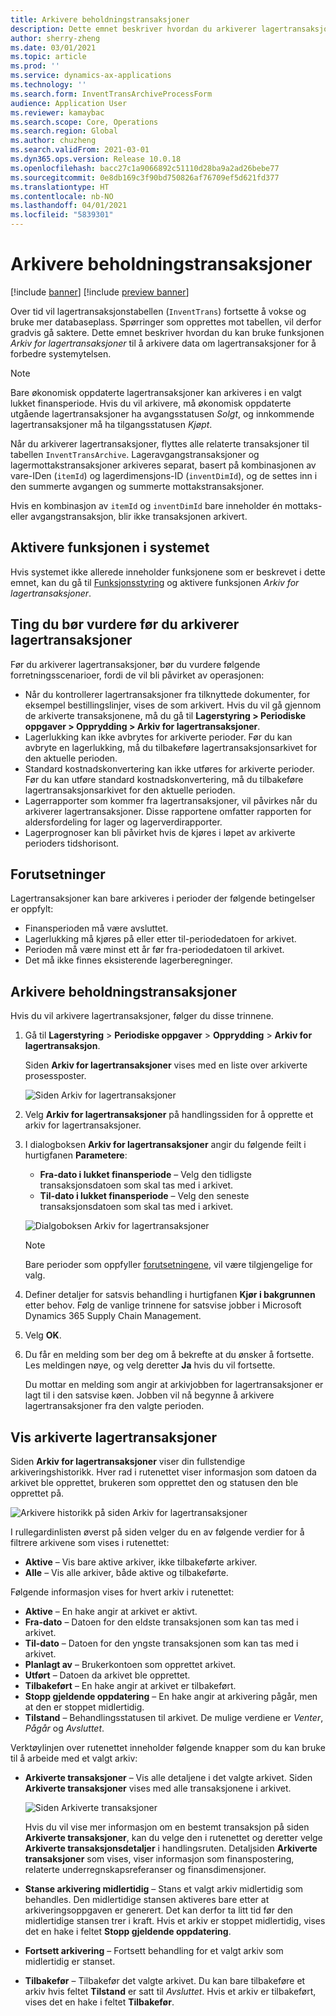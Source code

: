 ```yaml
---
title: Arkivere beholdningstransaksjoner
description: Dette emnet beskriver hvordan du arkiverer lagertransaksjonsdata for å forbedre systemytelsen.
author: sherry-zheng
ms.date: 03/01/2021
ms.topic: article
ms.prod: ''
ms.service: dynamics-ax-applications
ms.technology: ''
ms.search.form: InventTransArchiveProcessForm
audience: Application User
ms.reviewer: kamaybac
ms.search.scope: Core, Operations
ms.search.region: Global
ms.author: chuzheng
ms.search.validFrom: 2021-03-01
ms.dyn365.ops.version: Release 10.0.18
ms.openlocfilehash: bacc27c1a9066892c51110d28ba9a2ad26bebe77
ms.sourcegitcommit: 0e8db169c3f90bd750826af76709ef5d621fd377
ms.translationtype: HT
ms.contentlocale: nb-NO
ms.lasthandoff: 04/01/2021
ms.locfileid: "5839301"
---
```

# <a name="archive-inventory-transactions"></a>Arkivere beholdningstransaksjoner

[!include [banner](../../includes/banner.md)]
[!include [preview banner](../includes/preview-banner.md)]

Over tid vil lagertransaksjonstabellen (`InventTrans`) fortsette å vokse og bruke mer databaseplass. Spørringer som opprettes mot tabellen, vil derfor gradvis gå saktere. Dette emnet beskriver hvordan du kan bruke funksjonen *Arkiv for lagertransaksjoner* til å arkivere data om lagertransaksjoner for å forbedre systemytelsen.

> [!NOTE]
> Bare økonomisk oppdaterte lagertransaksjoner kan arkiveres i en valgt lukket finansperiode. Hvis du vil arkivere, må økonomisk oppdaterte utgående lagertransaksjoner ha avgangsstatusen *Solgt*, og innkommende lagertransaksjoner må ha tilgangsstatusen *Kjøpt*.

Når du arkiverer lagertransaksjoner, flyttes alle relaterte transaksjoner til tabellen `InventTransArchive`. Lageravgangstransaksjoner og lagermottakstransaksjoner arkiveres separat, basert på kombinasjonen av vare-IDen (`itemId`) og lagerdimensjons-ID (`inventDimId`), og de settes inn i den summerte avgangen og summerte mottakstransaksjoner.

Hvis en kombinasjon av `itemId` og `inventDimId` bare inneholder én mottaks- eller avgangstransaksjon, blir ikke transaksjonen arkivert.

## <a name="turn-on-the-feature-in-your-system"></a>Aktivere funksjonen i systemet

Hvis systemet ikke allerede inneholder funksjonene som er beskrevet i dette emnet, kan du gå til [Funksjonsstyring](../../fin-ops-core/fin-ops/get-started/feature-management/feature-management-overview.md) og aktivere funksjonen *Arkiv for lagertransaksjoner*.

## <a name="things-to-consider-before-you-archive-inventory-transactions"></a>Ting du bør vurdere før du arkiverer lagertransaksjoner

Før du arkiverer lagertransaksjoner, bør du vurdere følgende forretningsscenarioer, fordi de vil bli påvirket av operasjonen:

- Når du kontrollerer lagertransaksjoner fra tilknyttede dokumenter, for eksempel bestillingslinjer, vises de som arkivert. Hvis du vil gå gjennom de arkiverte transaksjonene, må du gå til **Lagerstyring \> Periodiske oppgaver \> Opprydding \> Arkiv for lagertransaksjoner**.
- Lagerlukking kan ikke avbrytes for arkiverte perioder. Før du kan avbryte en lagerlukking, må du tilbakeføre lagertransaksjonsarkivet for den aktuelle perioden.
- Standard kostnadskonvertering kan ikke utføres for arkiverte perioder. Før du kan utføre standard kostnadskonvertering, må du tilbakeføre lagertransaksjonsarkivet for den aktuelle perioden.
- Lagerrapporter som kommer fra lagertransaksjoner, vil påvirkes når du arkiverer lagertransaksjoner. Disse rapportene omfatter rapporten for aldersfordeling for lager og lagerverdirapporter.
- Lagerprognoser kan bli påvirket hvis de kjøres i løpet av arkiverte perioders tidshorisont.

## <a name="prerequisites"></a>Forutsetninger

Lagertransaksjoner kan bare arkiveres i perioder der følgende betingelser er oppfylt:

- Finansperioden må være avsluttet.
- Lagerlukking må kjøres på eller etter til-periodedatoen for arkivet.
- Perioden må være minst ett år før fra-periodedatoen til arkivet.
- Det må ikke finnes eksisterende lagerberegninger.

## <a name="archive-inventory-transactions"></a>Arkivere beholdningstransaksjoner

Hvis du vil arkivere lagertransaksjoner, følger du disse trinnene.

1. Gå til **Lagerstyring** \> **Periodiske oppgaver** \> **Opprydding** \> **Arkiv for lagertransaksjon**.

    Siden **Arkiv for lagertransaksjoner** vises med en liste over arkiverte prosessposter.

    ![Siden Arkiv for lagertransaksjoner](media/archive-inventory-empty.png "Siden Arkiv for lagertransaksjoner")

1. Velg **Arkiv for lagertransaksjoner** på handlingssiden for å opprette et arkiv for lagertransaksjoner.
1. I dialogboksen **Arkiv for lagertransaksjoner** angir du følgende feilt i hurtigfanen **Parametere**:

    - **Fra-dato i lukket finansperiode** – Velg den tidligste transaksjonsdatoen som skal tas med i arkivet.
    - **Til-dato i lukket finansperiode** – Velg den seneste transaksjonsdatoen som skal tas med i arkivet.

    ![Dialgoboksen Arkiv for lagertransaksjoner](media/archive-inventory-dates.png "Dialgoboksen Arkiv for lagertransaksjoner")

    > [!NOTE]
    > Bare perioder som oppfyller [forutsetningene](#prerequisites), vil være tilgjengelige for valg.

1. Definer detaljer for satsvis behandling i hurtigfanen **Kjør i bakgrunnen** etter behov. Følg de vanlige trinnene for satsvise jobber i Microsoft Dynamics 365 Supply Chain Management.
1. Velg **OK**.
1. Du får en melding som ber deg om å bekrefte at du ønsker å fortsette. Les meldingen nøye, og velg deretter **Ja** hvis du vil fortsette.

    Du mottar en melding som angir at arkivjobben for lagertransaksjoner er lagt til i den satsvise køen. Jobben vil nå begynne å arkivere lagertransaksjoner fra den valgte perioden.

## <a name="view-archived-inventory-transactions"></a>Vis arkiverte lagertransaksjoner

Siden **Arkiv for lagertransaksjoner** viser din fullstendige arkiveringshistorikk. Hver rad i rutenettet viser informasjon som datoen da arkivet ble opprettet, brukeren som opprettet den og statusen den ble opprettet på.

![Arkivere historikk på siden Arkiv for lagertransaksjoner](media/archive-inventory-full.png "Arkivere historikk på siden Arkiv for lagertransaksjoner")

I rullegardinlisten øverst på siden velger du en av følgende verdier for å filtrere arkivene som vises i rutenettet:

- **Aktive** – Vis bare aktive arkiver, ikke tilbakeførte arkiver.
- **Alle** – Vis alle arkiver, både aktive og tilbakeførte.

Følgende informasjon vises for hvert arkiv i rutenettet:

- **Aktive** – En hake angir at arkivet er aktivt.
- **Fra-dato** – Datoen for den eldste transaksjonen som kan tas med i arkivet.
- **Til-dato** – Datoen for den yngste transaksjonen som kan tas med i arkivet.
- **Planlagt av** – Brukerkontoen som opprettet arkivet.
- **Utført** – Datoen da arkivet ble opprettet.
- **Tilbakeført** – En hake angir at arkivet er tilbakeført.
- **Stopp gjeldende oppdatering** – En hake angir at arkivering pågår, men at den er stoppet midlertidig.
- **Tilstand** – Behandlingsstatusen til arkivet. De mulige verdiene er *Venter*, *Pågår* og *Avsluttet*.

Verktøylinjen over rutenettet inneholder følgende knapper som du kan bruke til å arbeide med et valgt arkiv:

- **Arkiverte transaksjoner** – Vis alle detaljene i det valgte arkivet. Siden **Arkiverte transaksjoner** vises med alle transaksjonene i arkivet.

    ![Siden Arkiverte transaksjoner](media/archive-inventory-transactions.png "Siden Arkiverte transaksjoner")

    Hvis du vil vise mer informasjon om en bestemt transaksjon på siden **Arkiverte transaksjoner**, kan du velge den i rutenettet og deretter velge **Arkiverte transaksjonsdetaljer** i handlingsruten. Detaljsiden **Arkiverte transaksjoner** som vises, viser informasjon som finanspostering, relaterte underregnskapsreferanser og finansdimensjoner.

- **Stanse arkivering midlertidig** – Stans et valgt arkiv midlertidig som behandles. Den midlertidige stansen aktiveres bare etter at arkiveringsoppgaven er generert. Det kan derfor ta litt tid før den midlertidige stansen trer i kraft. Hvis et arkiv er stoppet midlertidig, vises det en hake i feltet **Stopp gjeldende oppdatering**.
- **Fortsett arkivering** – Fortsett behandling for et valgt arkiv som midlertidig er stanset.
- **Tilbakefør** – Tilbakefør det valgte arkivet. Du kan bare tilbakeføre et arkiv hvis feltet **Tilstand** er satt til *Avsluttet*. Hvis et arkiv er tilbakeført, vises det en hake i feltet **Tilbakefør**.

